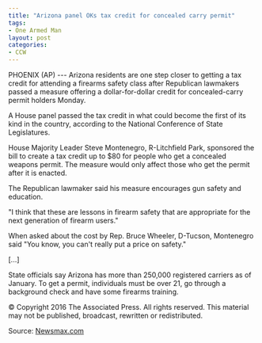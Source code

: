 ```yaml
---
title: "Arizona panel OKs tax credit for concealed carry permit"
tags:
- One Armed Man
layout: post
categories:
- CCW
---
```


PHOENIX (AP) --- Arizona residents are one step closer to getting a tax credit for attending a firearms safety class after Republican lawmakers passed a measure offering a dollar-for-dollar credit for concealed-carry permit holders Monday.

A House panel passed the tax credit in what could become the first of its kind in the country, according to the National Conference of State Legislatures.

House Majority Leader Steve Montenegro, R-Litchfield Park, sponsored the bill to create a tax credit up to $80 for people who get a concealed weapons permit. The measure would only affect those who get the permit after it is enacted.

The Republican lawmaker said his measure encourages gun safety and education.

"I think that these are lessons in firearm safety that are appropriate for the next generation of firearm users."

When asked about the cost by Rep. Bruce Wheeler, D-Tucson, Montenegro said "You know, you can't really put a price on safety."

\[...\]

State officials say Arizona has more than 250,000 registered carriers as of January. To get a permit, individuals must be over 21, go through a background check and have some firearms training.

© Copyright 2016 The Associated Press. All rights reserved. This material may not be published, broadcast, rewritten or redistributed.

Source: [Newsmax.com](https://www.newsmax.com/US/US-XGR-Gun-Bills/2016/02/08/id/713345/)